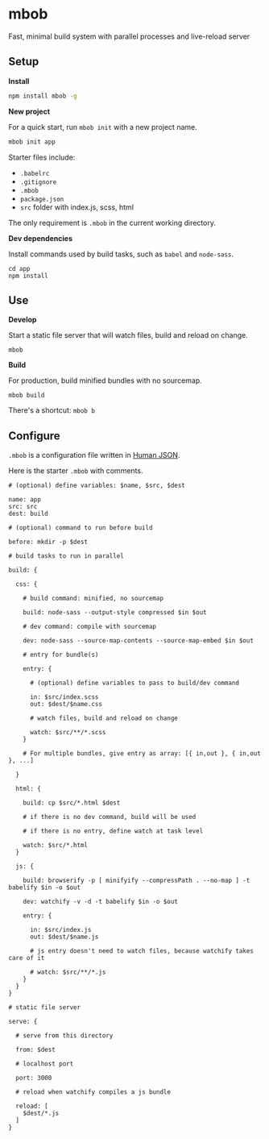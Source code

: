 # mbob

Fast, minimal build system with parallel processes and live-reload server

## Setup

**Install**

```bash
npm install mbob -g
```

**New project**

For a quick start, run `mbob init` with a new project name.

```bash
mbob init app
```

Starter files include:

- `.babelrc`
- `.gitignore`
- `.mbob`
- `package.json`
- `src` folder with index.js, scss, html

The only requirement is `.mbob` in the current working directory.

**Dev dependencies**

Install commands used by build tasks, such as `babel` and `node-sass`.

```
cd app
npm install
```

## Use

**Develop**

Start a static file server that will watch files, build and reload on change.

```
mbob
```

**Build**

For production, build minified bundles with no sourcemap.

```
mbob build
```

There's a shortcut: `mbob b`

## Configure

`.mbob` is a configuration file written in [Human JSON](http://hjson.org/).

Here is the starter `.mbob` with comments.

```hjson
# (optional) define variables: $name, $src, $dest

name: app
src: src
dest: build

# (optional) command to run before build

before: mkdir -p $dest

# build tasks to run in parallel

build: {

  css: {

    # build command: minified, no sourcemap

    build: node-sass --output-style compressed $in $out

    # dev command: compile with sourcemap

    dev: node-sass --source-map-contents --source-map-embed $in $out

    # entry for bundle(s)

    entry: {

      # (optional) define variables to pass to build/dev command

      in: $src/index.scss
      out: $dest/$name.css

      # watch files, build and reload on change

      watch: $src/**/*.scss
    }

    # For multiple bundles, give entry as array: [{ in,out }, { in,out }, ...]

  }

  html: {

    build: cp $src/*.html $dest

    # if there is no dev command, build will be used

    # if there is no entry, define watch at task level

    watch: $src/*.html
  }

  js: {

    build: browserify -p [ minifyify --compressPath . --no-map ] -t babelify $in -o $out

    dev: watchify -v -d -t babelify $in -o $out

    entry: {

      in: $src/index.js
      out: $dest/$name.js

      # js entry doesn't need to watch files, because watchify takes care of it

      # watch: $src/**/*.js
    }
  }
}

# static file server

serve: {

  # serve from this directory

  from: $dest

  # localhost port

  port: 3000

  # reload when watchify compiles a js bundle

  reload: [
    $dest/*.js
  ]
}
```
